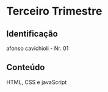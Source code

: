 # Terceiro Trimestre

## Identificação
afonso cavichioli - Nr. 01

## Conteúdo
HTML, CSS e javaScript
